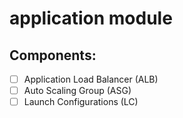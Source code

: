 # application module

## Components:
- [ ] Application Load Balancer (ALB)
- [ ] Auto Scaling Group (ASG)
- [ ] Launch Configurations (LC)